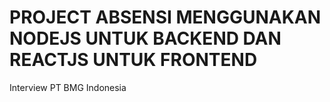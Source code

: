 # PROJECT ABSENSI MENGGUNAKAN NODEJS UNTUK BACKEND DAN REACTJS UNTUK FRONTEND
Interview PT BMG Indonesia
